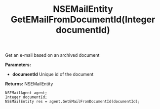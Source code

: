 ﻿---
uid: crmscript_ref_NSEMailAgent_GetEMailFromDocumentId
title: NSEMailEntity GetEMailFromDocumentId(Integer documentId)
intellisense: NSEMailAgent.GetEMailFromDocumentId
keywords: NSEMailAgent, GetEMailFromDocumentId
so.topic: reference
---

Get an e-mail based on an archived document

**Parameters:**
 - **documentId** Unique id of the document

**Returns:** NSEMailEntity

```crmscript
NSEMailAgent agent;
Integer documentId;
NSEMailEntity res = agent.GetEMailFromDocumentId(documentId);
```

